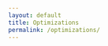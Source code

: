 ```yaml
---
layout: default
title: Optimizations
permalink: /optimizations/
---
```


<!--
# Optimizations

TODO


### Cache Pages

- Abilitare CACHE_DRIVER=file in .env (abilitato di default)
- Per disabilitare: commentare (o rimuovere) la riga CACHE_DRIVER. Riavviare php artisan serve.
- Il risultato di /api/pages viene salvato nella cache e viene aggiornato 
  ad ogni modifica all'interno della cartella views

### Minify Pages

- ...

### Cache Laravel's Configurations

-->
